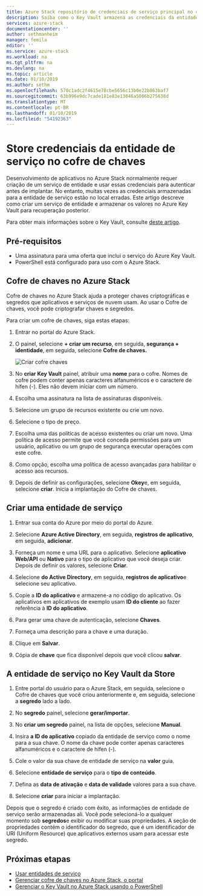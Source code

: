 ```yaml
---
title: Azure Stack repositório de credenciais de serviço principal no cofre de chaves | Microsoft Docs
description: Saiba como o Key Vault armazena as credenciais da entidade de serviço no Azure Stack
services: azure-stack
documentationcenter: ''
author: sethmanheim
manager: femila
editor: ''
ms.service: azure-stack
ms.workload: na
ms.tgt_pltfrm: na
ms.devlang: na
ms.topic: article
ms.date: 01/10/2019
ms.author: sethm
ms.openlocfilehash: 570c1adc2f4615e78cbe5656c13b0e22b863baf7
ms.sourcegitcommit: 63b996e9dc7cade181e83e13046a5006b275638d
ms.translationtype: MT
ms.contentlocale: pt-BR
ms.lasthandoff: 01/10/2019
ms.locfileid: "54192363"
---
```

# <a name="store-service-principal-credentials-in-key-vault"></a>Store credenciais da entidade de serviço no cofre de chaves

Desenvolvimento de aplicativos no Azure Stack normalmente requer criação de um serviço de entidade e usar essas credenciais para autenticar antes de implantar. No entanto, muitas vezes as credenciais armazenadas para a entidade de serviço estão no local erradas. Este artigo descreve como criar um serviço de entidade e armazenar os valores no Azure Key Vault para recuperação posterior.

Para obter mais informações sobre o Key Vault, consulte [deste artigo](azure-stack-key-vault-intro.md).

## <a name="prerequisites"></a>Pré-requisitos

- Uma assinatura para uma oferta que inclui o serviço do Azure Key Vault.
- PowerShell está configurado para uso com o Azure Stack.

## <a name="key-vault-in-azure-stack"></a>Cofre de chaves no Azure Stack

Cofre de chaves no Azure Stack ajuda a proteger chaves criptográficas e segredos que aplicativos e serviços de nuvem usam. Ao usar o Cofre de chaves, você pode criptografar chaves e segredos.

Para criar um cofre de chaves, siga estas etapas:

1. Entrar no portal do Azure Stack.

2. O painel, selecione **+ criar um recurso**, em seguida, **segurança + identidade**, em seguida, selecione **Cofre de chaves.**

   ![Criar cofre chaves](media/azure-stack-key-vault-store-credentials/create-key-vault.png)

3. No **criar Key Vault** painel, atribuir uma **nome** para o cofre. Nomes de cofre podem conter apenas caracteres alfanuméricos e o caractere de hífen (-). Eles não devem iniciar com um número.

4. Escolha uma assinatura na lista de assinaturas disponíveis.

5. Selecione um grupo de recursos existente ou crie um novo.

6. Selecione o tipo de preço.

7. Escolha uma das políticas de acesso existentes ou criar um novo. Uma política de acesso permite que você conceda permissões para um usuário, aplicativo ou um grupo de segurança executar operações com este cofre.

8. Como opção, escolha uma política de acesso avançadas para habilitar o acesso aos recursos.

9. Depois de definir as configurações, selecione **Okey**e, em seguida, selecione **criar**. Inicia a implantação do Cofre de chaves.

## <a name="create-a-service-principal"></a>Criar uma entidade de serviço

1. Entrar sua conta do Azure por meio do portal do Azure.

2. Selecione **Azure Active Directory**, em seguida, **registros de aplicativo**, em seguida, **adicionar**.

3. Forneça um nome e uma URL para o aplicativo. Selecione **aplicativo Web/API** ou **Nativo** para o tipo de aplicativo que você deseja criar. Depois de definir os valores, selecione **Criar**.

4. Selecione **do Active Directory**, em seguida, **registros de aplicativo**e selecione seu aplicativo.

5. Copie a **ID do aplicativo** e armazene-a no código do aplicativo. Os aplicativos em aplicativos de exemplo usam **ID do cliente** ao fazer referência à **ID do aplicativo**.

6. Para gerar uma chave de autenticação, selecione **Chaves**.

7. Forneça uma descrição para a chave e uma duração.

8. Clique em **Salvar**.

9. Cópia de **chave** que fica disponível depois que você clicou **salvar**.

## <a name="store-the-service-principal-inside-key-vault"></a>A entidade de serviço no Key Vault da Store

1. Entre portal do usuário para o Azure Stack, em seguida, selecione o Cofre de chaves que você criou anteriormente e, em seguida, selecione a **segredo** lado a lado.

2. No **segredo** painel, selecione **gerar/importar**.

3. No **criar um segredo** painel, na lista de opções, selecione **Manual**.

4. Insira **a ID do aplicativo** copiado da entidade de serviço como o nome para a sua chave. O nome da chave pode conter apenas caracteres alfanuméricos e o caractere de hífen (-).

5. Cole o valor da sua chave de entidade de serviço na **valor** guia.

6. Selecione **entidade de serviço** para o **tipo de conteúdo**.

7. Defina as **data de ativação** e **data de validade** valores para a sua chave.

8. Selecione **criar** para iniciar a implantação.

Depois que o segredo é criado com êxito, as informações de entidade de serviço serão armazenadas ali. Você pode selecioná-lo a qualquer momento sob **segredos**e exibir ou modificar suas propriedades. A seção de propriedades contém o identificador do segredo, que é um identificador de URI (Uniform Resource) que aplicativos externos usam para acessar este segredo.

## <a name="next-steps"></a>Próximas etapas

- [Usar entidades de serviço](azure-stack-create-service-principals.md)
- [Gerenciar cofre de chaves no Azure Stack, o portal](azure-stack-key-vault-manage-portal.md)  
- [Gerenciar o Key Vault no Azure Stack usando o PowerShell](azure-stack-key-vault-manage-powershell.md)